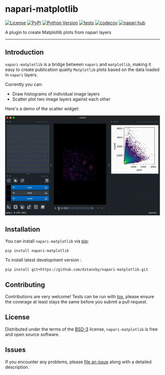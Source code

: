 # napari-matplotlib

[![License](https://img.shields.io/pypi/l/napari-matplotlib.svg?color=green)](https://github.com/dstansby/napari-matplotlib/raw/main/LICENSE)
[![PyPI](https://img.shields.io/pypi/v/napari-matplotlib.svg?color=green)](https://pypi.org/project/napari-matplotlib)
[![Python Version](https://img.shields.io/pypi/pyversions/napari-matplotlib.svg?color=green)](https://python.org)
[![tests](https://github.com/dstansby/napari-matplotlib/workflows/tests/badge.svg)](https://github.com/dstansby/napari-matplotlib/actions)
[![codecov](https://codecov.io/gh/dstansby/napari-matplotlib/branch/main/graph/badge.svg)](https://codecov.io/gh/dstansby/napari-matplotlib)
[![napari hub](https://img.shields.io/endpoint?url=https://api.napari-hub.org/shields/napari-matplotlib)](https://napari-hub.org/plugins/napari-matplotlib)

A plugin to create Matplotlib plots from napari layers

----------------------------------

## Introduction
`napari-matplotlib` is a bridge between `napari` and `matplotlib`, making it easy to create publication quality `Matplotlib` plots based on the data loaded in `napari` layers.

Currently you can:

- Draw histograms of individual image layers
- Scatter plot two image layers against each other

Here's a demo of the scatter widget:

![](examples/short_scatter.gif)

## Installation

You can install `napari-matplotlib` via [pip]:

    pip install napari-matplotlib



To install latest development version :

    pip install git+https://github.com/dstansby/napari-matplotlib.git


## Contributing

Contributions are very welcome! Tests can be run with [tox], please ensure
the coverage at least stays the same before you submit a pull request.

## License

Distributed under the terms of the [BSD-3] license,
`napari-matplotlib` is free and open source software.

## Issues

If you encounter any problems, please [file an issue] along with a detailed description.

[@napari]: https://github.com/napari
[BSD-3]: http://opensource.org/licenses/BSD-3-Clause

[file an issue]: https://github.com/dstansby/napari-matplotlib/issues

[napari]: https://github.com/napari/napari
[tox]: https://tox.readthedocs.io/en/latest/
[pip]: https://pypi.org/project/pip/
[PyPI]: https://pypi.org/
